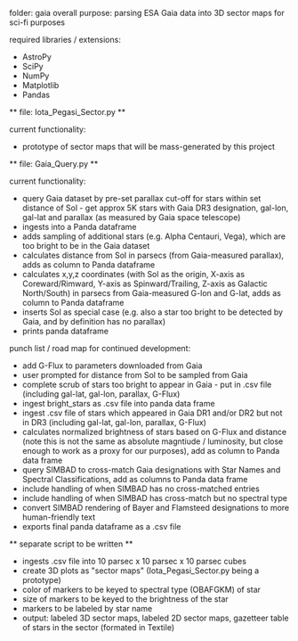 folder: gaia
overall purpose: parsing ESA Gaia data into 3D sector maps for sci-fi purposes

required libraries / extensions:
- AstroPy
- SciPy
- NumPy
- Matplotlib
- Pandas

** file: Iota_Pegasi_Sector.py **

current functionality:
- prototype of sector maps that will be mass-generated by this project

** file: Gaia_Query.py **

current functionality:
- query Gaia dataset by pre-set parallax cut-off for stars within set distance of Sol - get approx 5K stars with Gaia DR3 designation, gal-lon, gal-lat and parallax (as measured by Gaia space telescope)
- ingests into a Panda dataframe
- adds sampling of additional stars (e.g. Alpha Centauri, Vega), which are too bright to be in the Gaia dataset
- calculates distance from Sol in parsecs (from Gaia-measured parallax), adds as column to Panda dataframe
- calculates x,y,z coordinates (with Sol as the origin, X-axis as Coreward/Rimward, Y-axis as Spinward/Trailing, Z-axis as Galactic North/South) in parsecs from Gaia-measured G-lon and G-lat, adds as column to Panda dataframe
- inserts Sol as special case (e.g. also a star too bright to be detected by Gaia, and by definition has no parallax)
- prints panda dataframe

punch list / road map for continued development:
- add G-Flux to parameters downloaded from Gaia
- user prompted for distance from Sol to be sampled from Gaia
- complete scrub of stars too bright to appear in Gaia - put in .csv file (including gal-lat, gal-lon, parallax, G-Flux)
- ingest bright_stars as .csv file into panda data frame
- ingest .csv file of stars which appeared in Gaia DR1 and/or DR2 but not in DR3 (including gal-lat, gal-lon, parallax, G-Flux)
- calculates normalized brightness of stars based on G-Flux and distance (note this is not the same as absolute magntiude / luminosity, but close enough to work as a proxy for our purposes), add as column to Panda data frame
- query SIMBAD to cross-match Gaia designations with Star Names and Spectral Classifications, add as columns to Panda data frame
- include handling of when SIMBAD has no cross-matched entries
- include handling of when SIMBAD has cross-match but no spectral type
- convert SIMBAD rendering of Bayer and Flamsteed designations to more human-friendly text
- exports final panda dataframe as a .csv file
 
** separate script to be written **

- ingests .csv file into 10 parsec x 10 parsec x 10 parsec cubes
- create 3D plots as "sector maps" (Iota_Pegasi_Sector.py being a prototype)
- color of markers to be keyed to spectral type (OBAFGKM) of star
- size of markers to be keyed to the brightness of the star
- markers to be labeled by star name
- output: labeled 3D sector maps, labeled 2D sector maps, gazetteer table of stars in the sector (formated in Textile)
